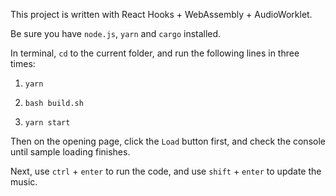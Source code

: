 This project is written with React Hooks + WebAssembly + AudioWorklet.

Be sure you have ```node.js```, ```yarn``` and ```cargo``` installed.

In terminal, ```cd``` to the current folder, and run the following lines in three times:

1. ```yarn```

2. ```bash build.sh```

3. ```yarn start```

Then on the opening page, click the ```Load``` button first, and check the console until sample loading finishes.

Next, use ```ctrl``` + ```enter``` to run the code, and use ```shift``` + ```enter``` to update the music.